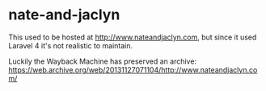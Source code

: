 nate-and-jaclyn
===================

This used to be hosted at http://www.nateandjaclyn.com, but since it used Laravel 4 it's not realistic to maintain.

Luckily the Wayback Machine has preserved an archive: https://web.archive.org/web/20131127071104/http://www.nateandjaclyn.com/
